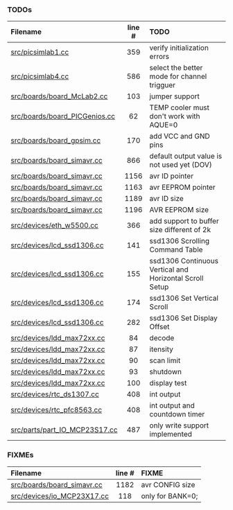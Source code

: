 ### TODOs
| Filename | line # | TODO
|:------|:------:|:------
| [src/picsimlab1.cc](src/picsimlab1.cc#L359) | 359 | verify initialization errors
| [src/picsimlab4.cc](src/picsimlab4.cc#L586) | 586 | select the better mode for channel trigguer
| [src/boards/board_McLab2.cc](src/boards/board_McLab2.cc#L103) | 103 | jumper support
| [src/boards/board_PICGenios.cc](src/boards/board_PICGenios.cc#L62) | 62 | TEMP cooler must don't work with AQUE=0
| [src/boards/board_gpsim.cc](src/boards/board_gpsim.cc#L170) | 170 | add VCC and GND pins
| [src/boards/board_simavr.cc](src/boards/board_simavr.cc#L866) | 866 | default output value is not used yet (DOV)
| [src/boards/board_simavr.cc](src/boards/board_simavr.cc#L1156) | 1156 | avr ID pointer
| [src/boards/board_simavr.cc](src/boards/board_simavr.cc#L1163) | 1163 | avr EEPROM pointer
| [src/boards/board_simavr.cc](src/boards/board_simavr.cc#L1189) | 1189 | avr ID size
| [src/boards/board_simavr.cc](src/boards/board_simavr.cc#L1196) | 1196 | AVR EEPROM size
| [src/devices/eth_w5500.cc](src/devices/eth_w5500.cc#L366) | 366 | add support to buffer size different of 2k
| [src/devices/lcd_ssd1306.cc](src/devices/lcd_ssd1306.cc#L141) | 141 | ssd1306 Scrolling Command Table
| [src/devices/lcd_ssd1306.cc](src/devices/lcd_ssd1306.cc#L155) | 155 | ssd1306 Continuous Vertical and Horizontal Scroll Setup
| [src/devices/lcd_ssd1306.cc](src/devices/lcd_ssd1306.cc#L174) | 174 | ssd1306 Set Vertical Scroll
| [src/devices/lcd_ssd1306.cc](src/devices/lcd_ssd1306.cc#L282) | 282 | ssd1306 Set Display Offset
| [src/devices/ldd_max72xx.cc](src/devices/ldd_max72xx.cc#L84) | 84 | decode
| [src/devices/ldd_max72xx.cc](src/devices/ldd_max72xx.cc#L87) | 87 | itensity
| [src/devices/ldd_max72xx.cc](src/devices/ldd_max72xx.cc#L90) | 90 | scan limit
| [src/devices/ldd_max72xx.cc](src/devices/ldd_max72xx.cc#L93) | 93 | shutdown
| [src/devices/ldd_max72xx.cc](src/devices/ldd_max72xx.cc#L100) | 100 | display test
| [src/devices/rtc_ds1307.cc](src/devices/rtc_ds1307.cc#L408) | 408 | int output
| [src/devices/rtc_pfc8563.cc](src/devices/rtc_pfc8563.cc#L408) | 408 | int output and countdown timer
| [src/parts/part_IO_MCP23S17.cc](src/parts/part_IO_MCP23S17.cc#L487) | 487 | only write support implemented

### FIXMEs
| Filename | line # | FIXME
|:------|:------:|:------
| [src/boards/board_simavr.cc](src/boards/board_simavr.cc#L1182) | 1182 | avr CONFIG size
| [src/devices/io_MCP23X17.cc](src/devices/io_MCP23X17.cc#L118) | 118 | only for BANK=0;
